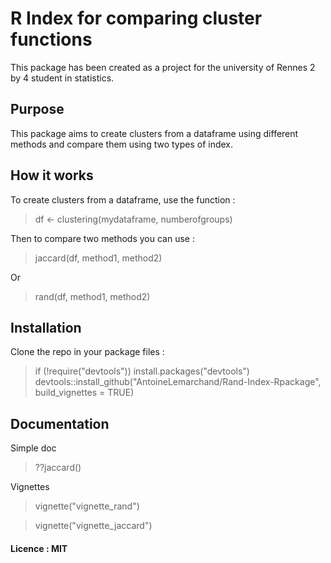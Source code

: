 # R Index for comparing cluster functions
This package has been created as a project for the university of Rennes 2 by 4 student in statistics.

## Purpose
This package aims to create clusters from a dataframe using different methods 
and compare them using two types of index.

## How it works
To create clusters from a dataframe, use the function :

> df <- clustering(mydataframe, numberofgroups)

Then to compare two methods you can use :

> jaccard(df, method1, method2)

Or

> rand(df, method1, method2)
## Installation

Clone the repo in your package files : 
> if (!require("devtools")) install.packages("devtools")
> devtools::install_github("AntoineLemarchand/Rand-Index-Rpackage", build_vignettes = TRUE)

## Documentation
Simple doc
> ??jaccard()

Vignettes
> vignette("vignette_rand")

> vignette("vignette_jaccard")

#### Licence : MIT
